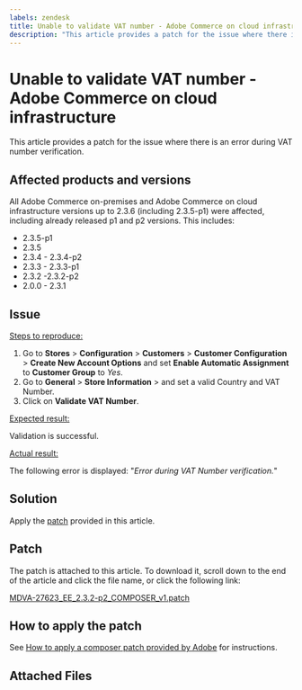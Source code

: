 ```yaml
---
labels: zendesk
title: Unable to validate VAT number - Adobe Commerce on cloud infrastructure
description: "This article provides a patch for the issue where there is an error during VAT number verification."
---
```


# Unable to validate VAT number - Adobe Commerce on cloud infrastructure

This article provides a patch for the issue where there is an error during VAT number verification.

## Affected products and versions

All Adobe Commerce on-premises and Adobe Commerce on cloud infrastructure versions up to 2.3.6 (including 2.3.5-p1) were affected, including already released p1 and p2 versions. This includes:

* 2.3.5-p1
* 2.3.5
* 2.3.4 - 2.3.4-p2
* 2.3.3 - 2.3.3-p1
* 2.3.2 -2.3.2-p2
* 2.0.0 - 2.3.1

## Issue

 <u>Steps to reproduce:</u>

1. Go to **Stores** > **Configuration** > **Customers** > **Customer Configuration** > **Create New Account Options** and set **Enable Automatic Assignment** to **Customer Group** to *Yes*.
1. Go to **General** > **Store Information** > and set a valid Country and VAT Number.
1. Click on **Validate VAT Number**.

 <u>Expected result:</u>

Validation is successful.

 <u>Actual result:</u>

The following error is displayed: "*Error during VAT Number verification.*"

## Solution

Apply the [patch](assets/MDVA-27623_EE_2.3.2-p2_COMPOSER_v1.patch.zip) provided in this article.

## Patch

The patch is attached to this article. To download it, scroll down to the end of the article and click the file name, or click the following link:

 [MDVA-27623\_EE\_2.3.2-p2\_COMPOSER\_v1.patch](assets/MDVA-27623_EE_2.3.2-p2_COMPOSER_v1.patch.zip)

## How to apply the patch

See [How to apply a composer patch provided by Adobe](https://support.magento.com/hc/en-us/articles/360028367731) for instructions.

## Attached Files